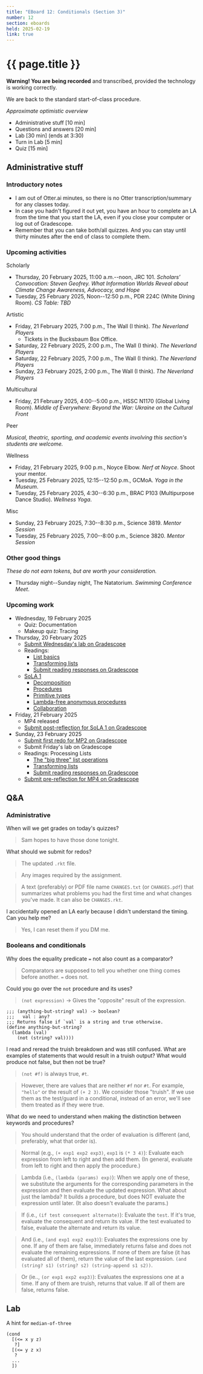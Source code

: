 ```yaml
---
title: "EBoard 12: Conditionals (Section 3)"
number: 12
section: eboards
held: 2025-02-19
link: true
---
```

# {{ page.title }}

**Warning! You are being recorded** and transcribed, provided the technology
is working correctly.

We are back to the standard start-of-class procedure.

_Approximate optimistic overview_

* Administrative stuff [10 min]
* Questions and answers [20 min]
* Lab [30 min] (ends at 3:30)
* Turn in Lab [5 min]
* Quiz [15 min]

Administrative stuff
--------------------

### Introductory notes

* I am out of Otter.ai minutes, so there is no Otter transcription/summary
  for any classes today.
* In case you hadn't figured it out yet, you have an hour to complete an
  LA from the time that you start the LA, even if you close your computer
  or log out of Gradescope.
* Remember that you can take both/all quizzes. And you can stay until
  thirty minutes after the end of class to complete them.

### Upcoming activities

Scholarly

* Thursday, 20 February 2025, 11:00 a.m.--noon, JRC 101.
  _Scholars’ Convocation: Steven Geofrey.  What Information Worlds Reveal about Climate Change Awareness, Advocacy, and Hope_
* Tuesday, 25 February 2025, Noon--12:50 p.m., PDR 224C (White Dining Room).
  _CS Table: TBD_ 

Artistic

* Friday, 21 February 2025, 7:00 p.m., The Wall (I think).
  _The Neverland Players_
    * Tickets in the Bucksbaum Box Office.
* Saturday, 22 February 2025, 2:00 p.m., The Wall (I think).
  _The Neverland Players_
* Saturday, 22 February 2025, 7:00 p.m., The Wall (I think).
  _The Neverland Players_
* Sunday, 23 February 2025, 2:00 p.m., The Wall (I think).
  _The Neverland Players_

Multicultural

* Friday, 21 February 2025, 4:00--5:00 p.m., HSSC N1170 (Global Living Room).
  _Middle of Everywhere: Beyond the War: Ukraine on the Cultural Front_ 

Peer

_Musical, theatric, sporting, and academic events involving this section's
students are welcome._

Wellness

* Friday, 21 February 2025, 9:00 p.m., Noyce Elbow.
  _Nerf at Noyce_. Shoot your mentor.
* Tuesday, 25 February 2025, 12:15--12:50 p.m., GCMoA.
  _Yoga in the Museum_.
* Tuesday, 25 February 2025, 4:30--6:30 p.m., 
  BRAC P103 (Multipurpose Dance Studio).
  _Wellness Yoga_.

Misc

* Sunday, 23 February 2025, 7:30--8:30 p.m., Science 3819. 
  _Mentor Session_
* Tuesday, 25 February 2025, 7:00--8:00 p.m., Science 3820.
  _Mentor Session_

### Other good things

_These do not earn tokens, but are worth your consideration._

* Thursday night--Sunday night, The Natatorium.
  _Swimming Conference Meet_.

### Upcoming work

* Wednesday, 19 February 2025
    * Quiz: Documentation
    * Makeup quiz: Tracing
* Thursday, 20 February 2025
    * [Submit Wednesday's lab on Gradescope](https://www.gradescope.com/courses/948769/assignments/5815249)
    * Readings:
        * [List basics](../readings/list-basics)
        * [Transforming lists](../readings/transforming-lists)
        * [Submit reading responses on Gradescope](https://www.gradescope.com/courses/948769/assignments/5799376)
    * [SoLA 1](../las)
        * [Decomposition](https://www.gradescope.com/courses/948769/assignments/5798661)
        * [Procedures](https://www.gradescope.com/courses/948769/assignments/5798726)
        * [Primitive types](https://www.gradescope.com/courses/948769/assignments/5798727)
        * [Lambda-free anonymous procedures](https://www.gradescope.com/courses/948769/assignments/5798741)
        * [Collaboration](https://www.gradescope.com/courses/948769/assignments/5798697)
* Friday, 21 February 2025
    * MP4 released
    * [Submit post-reflection for SoLA 1 on Gradescope](https://www.gradescope.com/courses/948769/assignments/5780118)
* Sunday, 23 February 2025
    * [Submit first redo for MP2 on Gradescope](https://www.gradescope.com/courses/948769/assignments/5783168)
    * Submit Friday's lab on Gradescope
    * Readings: Processing Lists
        * [The "big three" list operations](../readings/list-big-three)
        * [Transforming lists](../readings/list-transform)
        * [Submit reading responses on Gradescope](https://www.gradescope.com/courses/948769/assignments/5815253)
    * [Submit pre-reflection for MP4 on Gradescope](https://www.gradescope.com/courses/948769/assignments/5815256)

Q&A
---

### Administrative

When will we get grades on today's quizzes?

> Sam hopes to have those done tonight.

What should we submit for redos?

> The updated `.rkt` file.

> Any images required by the assignment.

> A text (preferably) or PDF file name `CHANGES.txt` (or `CHANGES.pdf`)
  that summarizes what problems you had the first time and what changes
  you've made. It can also be `CHANGES.rkt`.

I accidentally opened an LA early because I didn't understand the
timing. Can you help me?

> Yes, I can reset them if you DM me.

### Booleans and conditionals

Why does the equality predicate `=` not also count as a comparator?

> Comparators are supposed to tell you whether one thing comes before 
  another. `=` does not.

Could you go over the `not` procedure and its uses?

> `(not expression)` -> Gives the "opposite" result of the expression.

```racket
;;; (anything-but-string? val) -> boolean?
;;;   val : any?
;;; Returns false if `val` is a string and true otherwise.
(define anything-but-string?
  (lambda (val)
    (not (string? val))))
```

I read and reread the truish breakdown and was still confused. What
are examples of statements that would result in a truish output?
What would produce not false, but then not be true?

> `(not #f)` is always true, `#t`.

> However, there are values that are neither `#f` nor `#t`. For example,
  `"hello"` or the result of `(+ 2 3)`. We consider those "truish". If
  we use them as the test/guard in a conditional, instead of an error,
  we'll see them treated as if they were true.

What do we need to understand when making the distinction between
keywords and procedures?

> You should understand that the order of evaluation is different
  (and, preferably, what that order is).

> Normal (e.g., `(+ exp1 exp2 exp3)`, `exp1` is `(* 3 4)`): Evaluate
  each expression from left to right and then add them. (In general,
  evaluate from left to right and then apply the procedure.)

> Lambda (i.e., `(lambda (params) exp)`): When we apply one of these,
  we substitute the arguments for the corresponding parameters in the
  expression and then evaluate the updated expression. What about
  just the lambda? It builds a procedure, but does NOT evaluate the expression
  until later. (It also doesn't evaluate the params.)

> If (i.e., `(if test consequent alternate)`): Evaluate the `test`. If
  it's true, evaluate the consequent and return its value. If the test
  evaluated to false, evaluate the alternate and return its value.

> And (i.e., `(and exp1 exp2 exp3)`): Evaluates the expressions one by
  one. If any of them are false, immediately returns false and does not
  evaluate the remaining expressions. If none of them are false (it has
  evaluated all of them), return the value of the last expression.
  `(and (string? s1) (string? s2) (string-append s1 s2))`.

> Or (ie.., `(or exp1 exp2 exp3)`): Evaluates the expressions one at a
  time. If any of them are truish, returns that value. If all of them
  are false, returns false.

Lab
---

A hint for `median-of-three`

```
(cond
  [(<= x y z)
   ?]
  [(<= y z x)
   ?
  ...
  ])
```
